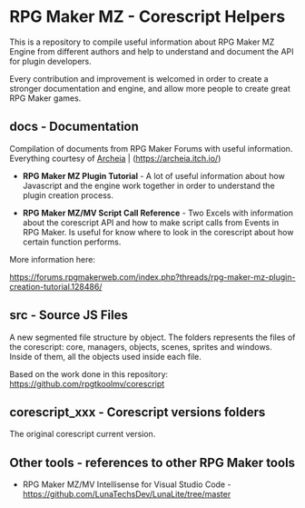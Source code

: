 # RPG Maker MZ - Corescript Helpers

This is a repository to compile useful information about RPG Maker MZ Engine from different authors and help to understand and document the API for plugin developers.

Every contribution and improvement is welcomed in order to create a stronger documentation and engine, and allow more people to create great RPG Maker games.


## **docs** - Documentation

Compilation of documents from RPG Maker Forums with useful information. Everything courtesy of [Archeia](https://forums.rpgmakerweb.com/index.php?members/archeia.11/) | (https://archeia.itch.io/)

- **RPG Maker MZ Plugin Tutorial** - A lot of useful information about how Javascript and the engine work together in order to understand the plugin creation process.

- **RPG Maker MZ/MV Script Call Reference** - Two Excels with information about the corescript API and how to make script calls from Events in RPG Maker. Is useful for know where to look in the corescript about how certain function performs.


More information here: 

https://forums.rpgmakerweb.com/index.php?threads/rpg-maker-mz-plugin-creation-tutorial.128486/


## src - Source JS Files

A new segmented file structure by object. The folders represents the files of the corescript: core, managers, objects, scenes, sprites and windows. Inside of them, all the objects used inside each file.

Based on the work done in this repository: https://github.com/rpgtkoolmv/corescript

## corescript_xxx - Corescript versions folders

The original corescript current version.

## Other tools - references to other RPG Maker tools

- RPG Maker MZ/MV Intellisense for Visual Studio Code - https://github.com/LunaTechsDev/LunaLite/tree/master
